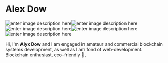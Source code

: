 # Alex Dow
![enter image description here](https://img.shields.io/badge/Node.js-43853D?style=for-the-badge&logo=node.js&logoColor=white)![enter image description here](https://img.shields.io/badge/JavaScript-323330?style=for-the-badge&logo=javascript&logoColor=F7DF1E)![enter image description here](https://img.shields.io/badge/C++-00599C?style=for-the-badge&logo=c%2b%2b&logoColor=white)![enter image description here](https://img.shields.io/badge/React-20232A?style=for-the-badge&logo=react&logoColor=61DAFB)![enter image description here](https://img.shields.io/badge/TypeScript-007ACC?style=for-the-badge&logo=typescript&logoColor=white)

Hi, I'm **Alyx Dow** and I am engaged in amateur and commercial blockchain systems development, as well as I am fond of web-development. Blockchain enthusiast, eco-friendly 🍃, 
